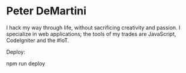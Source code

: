 Peter DeMartini
================

I hack my way through life, without sacrificing creativity and passion. I specialize in web applications; the tools of my trades are JavaScript, CodeIgniter and the #IoT.


Deploy:

npm run deploy

